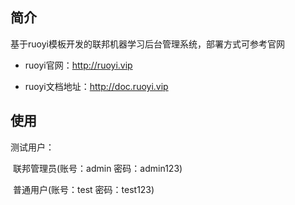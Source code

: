 ## 简介

基于ruoyi模板开发的联邦机器学习后台管理系统，部署方式可参考官网

- ruoyi官网：http://ruoyi.vip

- ruoyi文档地址：http://doc.ruoyi.vip

## 使用

测试用户：

​	联邦管理员(账号：admin 密码：admin123)

​	普通用户(账号：test 密码：test123)
